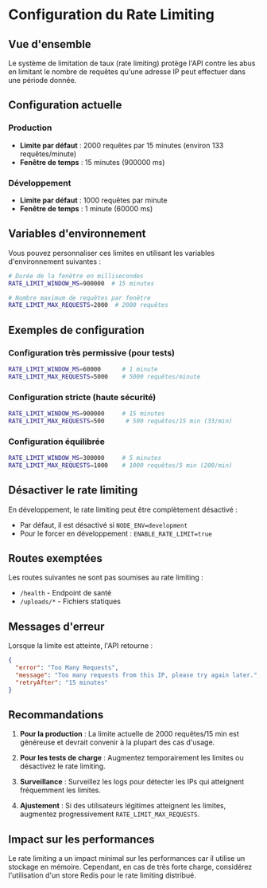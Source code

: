 # Configuration du Rate Limiting

## Vue d'ensemble

Le système de limitation de taux (rate limiting) protège l'API contre les abus en limitant le nombre de requêtes qu'une adresse IP peut effectuer dans une période donnée.

## Configuration actuelle

### Production
- **Limite par défaut** : 2000 requêtes par 15 minutes (environ 133 requêtes/minute)
- **Fenêtre de temps** : 15 minutes (900000 ms)

### Développement
- **Limite par défaut** : 1000 requêtes par minute
- **Fenêtre de temps** : 1 minute (60000 ms)

## Variables d'environnement

Vous pouvez personnaliser ces limites en utilisant les variables d'environnement suivantes :

```bash
# Durée de la fenêtre en millisecondes
RATE_LIMIT_WINDOW_MS=900000  # 15 minutes

# Nombre maximum de requêtes par fenêtre
RATE_LIMIT_MAX_REQUESTS=2000  # 2000 requêtes
```

## Exemples de configuration

### Configuration très permissive (pour tests)
```bash
RATE_LIMIT_WINDOW_MS=60000      # 1 minute
RATE_LIMIT_MAX_REQUESTS=5000    # 5000 requêtes/minute
```

### Configuration stricte (haute sécurité)
```bash
RATE_LIMIT_WINDOW_MS=900000     # 15 minutes
RATE_LIMIT_MAX_REQUESTS=500      # 500 requêtes/15 min (33/min)
```

### Configuration équilibrée
```bash
RATE_LIMIT_WINDOW_MS=300000     # 5 minutes
RATE_LIMIT_MAX_REQUESTS=1000    # 1000 requêtes/5 min (200/min)
```

## Désactiver le rate limiting

En développement, le rate limiting peut être complètement désactivé :
- Par défaut, il est désactivé si `NODE_ENV=development`
- Pour le forcer en développement : `ENABLE_RATE_LIMIT=true`

## Routes exemptées

Les routes suivantes ne sont pas soumises au rate limiting :
- `/health` - Endpoint de santé
- `/uploads/*` - Fichiers statiques

## Messages d'erreur

Lorsque la limite est atteinte, l'API retourne :
```json
{
  "error": "Too Many Requests",
  "message": "Too many requests from this IP, please try again later.",
  "retryAfter": "15 minutes"
}
```

## Recommandations

1. **Pour la production** : La limite actuelle de 2000 requêtes/15 min est généreuse et devrait convenir à la plupart des cas d'usage.

2. **Pour les tests de charge** : Augmentez temporairement les limites ou désactivez le rate limiting.

3. **Surveillance** : Surveillez les logs pour détecter les IPs qui atteignent fréquemment les limites.

4. **Ajustement** : Si des utilisateurs légitimes atteignent les limites, augmentez progressivement `RATE_LIMIT_MAX_REQUESTS`.

## Impact sur les performances

Le rate limiting a un impact minimal sur les performances car il utilise un stockage en mémoire. Cependant, en cas de très forte charge, considérez l'utilisation d'un store Redis pour le rate limiting distribué.
